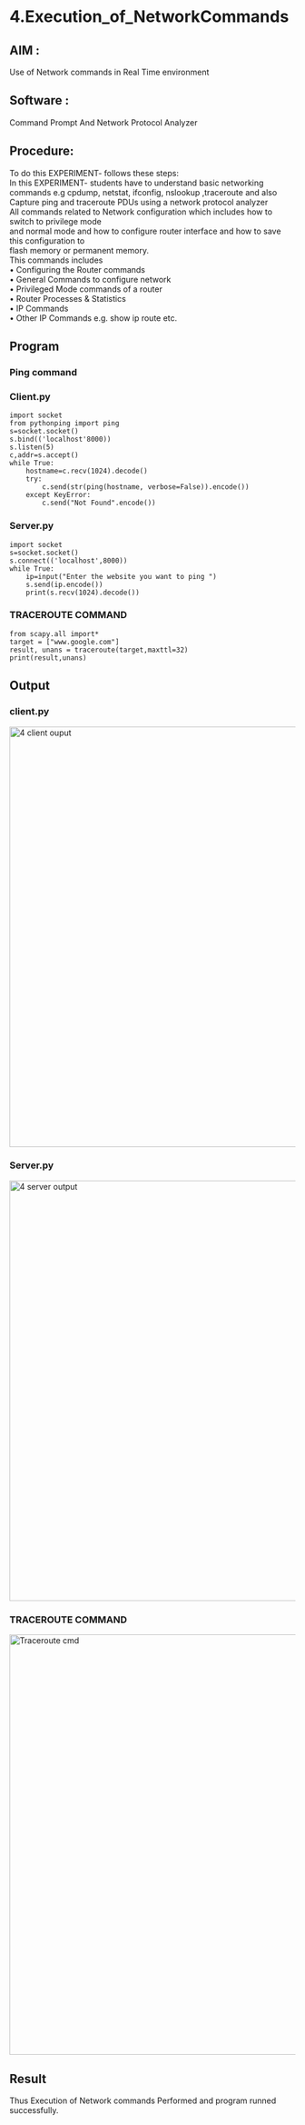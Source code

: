 # 4.Execution_of_NetworkCommands
## AIM :
Use of Network commands in Real Time environment
## Software :
Command Prompt And Network Protocol Analyzer
## Procedure: 
To do this EXPERIMENT- follows these steps:
<BR>
In this EXPERIMENT- students have to understand basic networking commands e.g cpdump, netstat, ifconfig, nslookup ,traceroute and also Capture ping and traceroute PDUs using a network protocol analyzer 
<BR>
All commands related to Network configuration which includes how to switch to privilege mode
<BR>
and normal mode and how to configure router interface and how to save this configuration to
<BR>
flash memory or permanent memory.
<BR>
This commands includes
<BR>
• Configuring the Router commands
<BR>
• General Commands to configure network
<BR>
• Privileged Mode commands of a router 
<BR>
• Router Processes & Statistics
<BR>
• IP Commands
<BR>
• Other IP Commands e.g. show ip route etc.
<BR>
## Program
### Ping command
### Client.py
```
import socket 
from pythonping import ping 
s=socket.socket() 
s.bind(('localhost'8000)) 
s.listen(5) 
c,addr=s.accept() 
while True: 
    hostname=c.recv(1024).decode() 
    try: 
        c.send(str(ping(hostname, verbose=False)).encode()) 
    except KeyError: 
        c.send("Not Found".encode())
```
### Server.py
```
import socket 
s=socket.socket() 
s.connect(('localhost',8000)) 
while True: 
    ip=input("Enter the website you want to ping ") 
    s.send(ip.encode()) 
    print(s.recv(1024).decode())
```
### TRACEROUTE COMMAND
```
from scapy.all import* 
target = ["www.google.com"] 
result, unans = traceroute(target,maxttl=32) 
print(result,unans)
```
## Output
### client.py
<img width="740" alt="4 client ouput" src="https://github.com/Ganesh23013987/4.Execution_of_NetworkCommends/assets/147473768/7699b863-f7f5-4b9f-9db7-7a3511f19a52">

### Server.py
<img width="740" alt="4 server output" src="https://github.com/Ganesh23013987/4.Execution_of_NetworkCommends/assets/147473768/5e5b83c5-847d-4fb4-b85d-d1d2c801f77f">

### TRACEROUTE COMMAND
<img width="740" alt="Traceroute cmd" src="https://github.com/Ganesh23013987/4.Execution_of_NetworkCommends/assets/147473768/d689bf3e-8c86-4991-b7dd-258e6329d92b">

## Result
Thus Execution of Network commands Performed and program runned successfully. 
